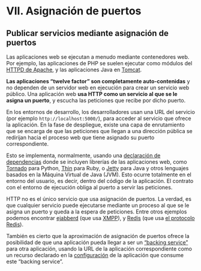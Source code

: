 # VII. Asignación de puertos

## Publicar servicios mediante asignación de puertos

Las aplicaciones web se ejecutan a menudo mediante contenedores web. Por ejemplo, las aplicaciones de PHP se suelen ejecutar como módulos del [HTTPD de Apache](http://httpd.apache.org/), y las aplicaciones Java en [Tomcat](http://tomcat.apache.org/).

**Las aplicaciones “twelve factor” son completamente auto-contenidas** y no dependen de un servidor web en ejecución para crear un servicio web público. Una aplicación web **usa HTTP como un servicio al que se le asigna un puerto**, y escucha las peticiones que recibe por dicho puerto.

En los entornos de desarrollo, los desarrolladores usan una URL del servicio (por ejemplo `http://localhost:5000/`), para acceder al servicio que ofrece la aplicación. En la fase de despliegue, existe una capa de enrutamiento que se encarga de que las peticiones que llegan a una dirección pública se redirijan hacia el proceso web que tiene asignado su puerto correspondiente.

Esto se implementa, normalmente, usando una [declaración de dependencias](https://12factor.net/es/dependencies) donde se incluyen librerías de las aplicaciones web, como [Tornado](http://www.tornadoweb.org/) para Python, [Thin](http://code.macournoyer.com/thin/) para Ruby, o [Jetty](http://www.eclipse.org/jetty/) para Java y otros lenguajes basados en la Máquina Virtual de Java (JVM). Esto ocurre totalmente en el entorno del usuario, es decir, dentro del código de la aplicación. El contrato con el entorno de ejecución obliga al puerto a servir las peticiones.

HTTP no es el único servicio que usa asignación de puertos. La verdad, es que cualquier servicio puede ejecutarse mediante un proceso al que se le asigna un puerto y queda a la espera de peticiones. Entre otros ejemplos podemos encontrar [ejabberd](http://www.ejabberd.im/) (que usa [XMPP](http://xmpp.org/)), y [Redis](http://redis.io/) (que usa [el protocolo Redis](http://redis.io/topics/protocol)).

También es cierto que la aproximación de asignación de puertos ofrece la posibilidad de que una aplicación pueda llegar a ser un [“backing service”](https://12factor.net/es/backing-services) para otra aplicación, usando la URL de la aplicación correspondiente como un recurso declarado en la [configuración](https://12factor.net/es/config) de la aplicación que consume este “backing service”.